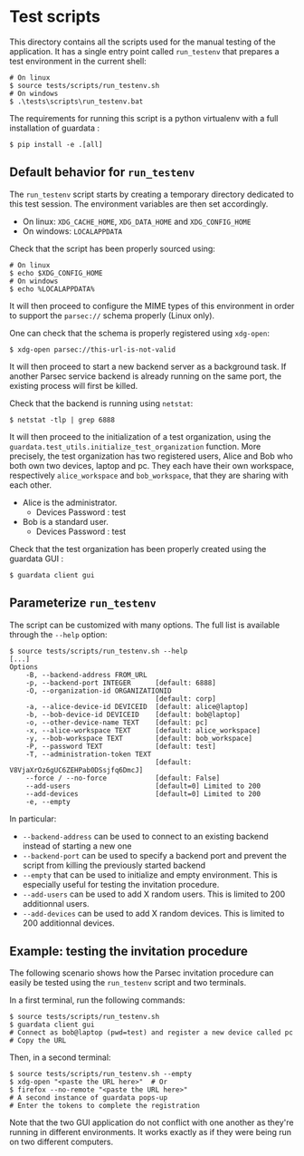 Test scripts
============

This directory contains all the scripts used for the manual testing of the application.
It has a single entry point called `run_testenv` that prepares a test environment
in the current shell:

    # On linux
    $ source tests/scripts/run_testenv.sh
    # On windows
    $ .\tests\scripts\run_testenv.bat


The requirements for running this script is a python virtualenv with a full installation
of guardata :

    $ pip install -e .[all]


Default behavior for `run_testenv`
-------------------------------------------

The `run_testenv` script starts by creating a temporary directory dedicated
to this test session. The environment variables are then set accordingly.
- On linux: `XDG_CACHE_HOME`, `XDG_DATA_HOME` and `XDG_CONFIG_HOME`
- On windows: `LOCALAPPDATA`

Check that the script has been properly sourced using:

    # On linux
    $ echo $XDG_CONFIG_HOME
    # On windows
    $ echo %LOCALAPPDATA%

It will then proceed to configure the MIME types of this environment in order to
support the `parsec://` schema properly (Linux only).

One can check that the schema is properly registered using `xdg-open`:

    $ xdg-open parsec://this-url-is-not-valid

It will then proceed to start a new backend server as a background task. If another
Parsec service backend is already running on the same port, the existing process will first
be killed.

Check that the backend is running using `netstat`:

    $ netstat -tlp | grep 6888

It will then proceed to the initialization of a test organization, using the
`guardata.test_utils.initialize_test_organization` function. More precisely, the
test organization has two registered users, Alice and Bob who both own two devices,
laptop and pc. They each have their own workspace, respectively `alice_workspace` and
`bob_workspace`, that they are sharing with each other.

* Alice is the administrator.
  * Devices Password : test
* Bob is a standard user.
  * Devices Password : test

Check that the test organization has been properly created using the guardata GUI :

    $ guardata client gui


Parameterize `run_testenv`
------------------------------------

The script can be customized with many options. The full list is available through
the `--help` option:

    $ source tests/scripts/run_testenv.sh --help
    [...]
    Options
        -B, --backend-address FROM_URL
        -p, --backend-port INTEGER      [default: 6888]
        -O, --organization-id ORGANIZATIONID
                                        [default: corp]
        -a, --alice-device-id DEVICEID  [default: alice@laptop]
        -b, --bob-device-id DEVICEID    [default: bob@laptop]
        -o, --other-device-name TEXT    [default: pc]
        -x, --alice-workspace TEXT      [default: alice_workspace]
        -y, --bob-workspace TEXT        [default: bob_workspace]
        -P, --password TEXT             [default: test]
        -T, --administration-token TEXT
                                        [default: V8VjaXrOz6gUC6ZEHPab0DSsjfq6DmcJ]
        --force / --no-force            [default: False]
        --add-users                     [default=0] Limited to 200
        --add-devices                   [default=0] Limited to 200
        -e, --empty

In particular:
 - `--backend-address` can be used to connect to an existing backend instead of
   starting a new one
 - `--backend-port` can be used to specify a backend port and prevent the script from
   killing the previously started backend
 - `--empty` that can be used to initialize and empty environment. This is especially
   useful for testing the invitation procedure.
 - `--add-users` can be used to add X random users. This is limited to 200 additionnal users.
 - `--add-devices` can be used to add X random devices. This is limited to 200 additionnal devices.


Example: testing the invitation procedure
-----------------------------------------

The following scenario shows how the Parsec invitation procedure can easily be tested
using the `run_testenv` script and two terminals.

In a first terminal, run the following commands:

    $ source tests/scripts/run_testenv.sh
    $ guardata client gui
    # Connect as bob@laptop (pwd=test) and register a new device called pc
    # Copy the URL


Then, in a second terminal:

    $ source tests/scripts/run_testenv.sh --empty
    $ xdg-open "<paste the URL here>"  # Or
    $ firefox --no-remote "<paste the URL here>"
    # A second instance of guardata pops-up
    # Enter the tokens to complete the registration

Note that the two GUI application do not conflict with one another as they're
running in different environments. It works exactly as if they were being run
on two different computers.
